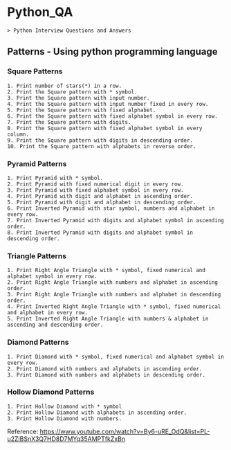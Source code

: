 # Python_QA
	> Python Interview Questions and Answers

## Patterns - Using python programming language

### Square Patterns
	1. Print number of stars(*) in a row.
	2. Print the Square pattern with * symbol.
	3. Print the Square pattern with input number.
	4. Print the Square pattern with input number fixed in every row.
	5. Print the Square pattern with fixed alphabet.
	6. Print the Square pattern with fixed alphabet symbol in every row. 
	7. Print the Square pattern with digits.
	8. Print the Square pattern with fixed alphabet symbol in every column.
	9. Print the Square pattern with digits in descending order. 
	10. Print the Square pattern with alphabets in reverse order. 

### Pyramid Patterns
	1. Print Pyramid with * symbol.
	2. Print Pyramid with fixed numerical digit in every row.
	3. Print Pyramid with fixed alphabet symbol in every row.
	4. Print Pyramid with digit and alphabet in ascending order.
	5. Print Pyramid with digit and alphabet in descending order.
	6. Print Inverted Pyramid with star symbol, numbers and alphabet in every row.
	7. Print Inverted Pyramid with digits and alphabet symbol in ascending order.
	8. Print Inverted Pyramid with digits and alphabet symbol in descending order.

### Triangle Patterns
	1. Print Right Angle Triangle with * symbol, fixed numerical and alphabet symbol in every row.
	2. Print Right Angle Triangle with numbers and alphabet in ascending order.
	3. Print Right Angle Triangle with numbers and alphabet in descending order.
	4. Print Inverted Right Angle Triangle with * symbol, fixed numerical and alphabet in every row.
	5. Print Inverted Right Angle Triangle with numbers & alphabet in ascending and descending order.

### Diamond Patterns
	1. Print Diamond with * symbol, fixed numerical and alphabet symbol in every row.
	2. Print Diamond with numbers and alphabets in ascending order.
	3. Print Diamond with numbers and alphabets in descending order.

### Hollow Diamond Patterns
	1. Print Hollow Diamond with * symbol
	2. Print Hollow Diamond with alphabets in ascending order.
	3. Print Hollow Diamond with numbers.

Reference:
https://www.youtube.com/watch?v=By6-uRE_OdQ&list=PL-u2ZiBSnX3Q7HD8D7MYq35AMPTfkZxBn



